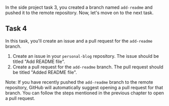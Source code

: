 In the side project task 3, you created a branch named `add-readme` and pushed it to the remote repository. Now, let's move on to the next task.

## Task 4

In this task, you'll create an issue and a pull request for the `add-readme` branch.

1. Create an issue in your `personal-blog` repository. The issue should be titled "Add README file".
2. Create a pull request for the `add-readme` branch. The pull request should be titled "Added README file".

Note: If you have recently pushed the `add-readme` branch to the remote repository, GitHub will automatically suggest opening a pull request for that branch. You can follow the steps mentioned in the previous chapter to open a pull request.
